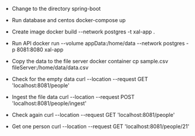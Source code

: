 * Change to the directory spring-boot

* Run database and centos
  docker-compose up

* Create image
  docker build --network postgres -t xal-app .

* Run API
  docker run --volume appData:/home/data --network postgres -p 8081:8080 xal-app

* Copy the data to the file server
  docker container cp sample.csv fileServer:/home/data/data.csv

* Check for the empty data
  curl --location --request GET 'localhost:8081/people'

* Ingest the file data
  curl --location --request POST 'localhost:8081/people/ingest'

* Check again
  curl --location --request GET 'localhost:8081/people'

* Get one person
  curl --location --request GET 'localhost:8081/people/21'

